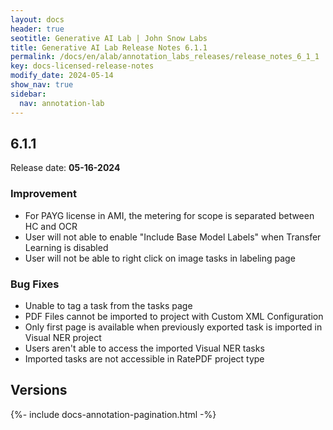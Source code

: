 ```yaml
---
layout: docs
header: true
seotitle: Generative AI Lab | John Snow Labs
title: Generative AI Lab Release Notes 6.1.1
permalink: /docs/en/alab/annotation_labs_releases/release_notes_6_1_1
key: docs-licensed-release-notes
modify_date: 2024-05-14
show_nav: true
sidebar:
  nav: annotation-lab
---
```


<div class="h3-box" markdown="1">

## 6.1.1

Release date: **05-16-2024**

### Improvement
- For PAYG license in AMI, the metering for scope is separated between HC and OCR
- User will not able to enable "Include Base Model Labels" when Transfer Learning is disabled
- User will not be able to right click on image tasks in labeling page

### Bug Fixes
- Unable to tag a task from the tasks page
- PDF Files cannot be imported to project with Custom XML Configuration
- Only first page is available when previously exported task is imported in Visual NER project
- Users aren't able to access the imported Visual NER tasks
- Imported tasks are not accessible in RatePDF project type


</div><div class="prev_ver h3-box" markdown="1">

## Versions

</div>

{%- include docs-annotation-pagination.html -%}
